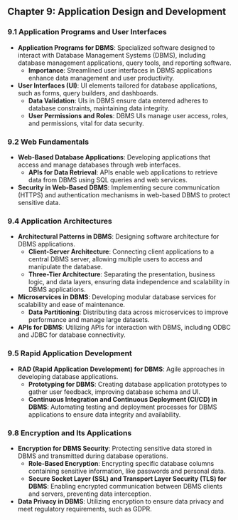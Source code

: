 ## Chapter 9: Application Design and Development

### 9.1 Application Programs and User Interfaces
- **Application Programs for DBMS**: Specialized software designed to interact with Database Management Systems (DBMS), including database management applications, query tools, and reporting software.
  - **Importance**: Streamlined user interfaces in DBMS applications enhance data management and user productivity.
- **User Interfaces (UI)**: UI elements tailored for database applications, such as forms, query builders, and dashboards.
  - **Data Validation**: UIs in DBMS ensure data entered adheres to database constraints, maintaining data integrity.
  - **User Permissions and Roles**: DBMS UIs manage user access, roles, and permissions, vital for data security.

### 9.2 Web Fundamentals
- **Web-Based Database Applications**: Developing applications that access and manage databases through web interfaces.
  - **APIs for Data Retrieval**: APIs enable web applications to retrieve data from DBMS using SQL queries and web services.
- **Security in Web-Based DBMS**: Implementing secure communication (HTTPS) and authentication mechanisms in web-based DBMS to protect sensitive data.

### 9.4 Application Architectures
- **Architectural Patterns in DBMS**: Designing software architecture for DBMS applications.
  - **Client-Server Architecture**: Connecting client applications to a central DBMS server, allowing multiple users to access and manipulate the database.
  - **Three-Tier Architecture**: Separating the presentation, business logic, and data layers, ensuring data independence and scalability in DBMS applications.
- **Microservices in DBMS**: Developing modular database services for scalability and ease of maintenance.
  - **Data Partitioning**: Distributing data across microservices to improve performance and manage large datasets.
- **APIs for DBMS**: Utilizing APIs for interaction with DBMS, including ODBC and JDBC for database connectivity.

### 9.5 Rapid Application Development
- **RAD (Rapid Application Development) for DBMS**: Agile approaches in developing database applications.
  - **Prototyping for DBMS**: Creating database application prototypes to gather user feedback, improving database schema and UI.
  - **Continuous Integration and Continuous Deployment (CI/CD) in DBMS**: Automating testing and deployment processes for DBMS applications to ensure data integrity and availability.

### 9.8 Encryption and Its Applications
- **Encryption for DBMS Security**: Protecting sensitive data stored in DBMS and transmitted during database operations.
  - **Role-Based Encryption**: Encrypting specific database columns containing sensitive information, like passwords and personal data.
  - **Secure Socket Layer (SSL) and Transport Layer Security (TLS) for DBMS**: Enabling encrypted communication between DBMS clients and servers, preventing data interception.
- **Data Privacy in DBMS**: Utilizing encryption to ensure data privacy and meet regulatory requirements, such as GDPR.
